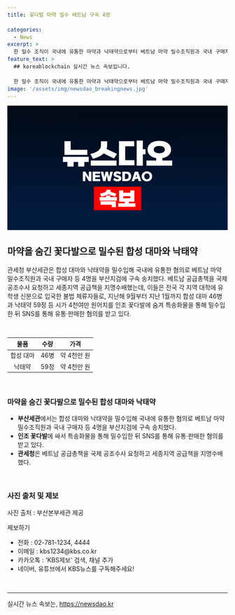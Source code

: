 ```yaml
---
title: 꽃다발 마약 밀수 베트남 구속 4명

categories:
  - News
excerpt: >
  한 밀수 조직이 국내에 유통한 마약과 낙태약으로부터 베트남 마약 밀수조직원과 국내 구매자 등 4명이 적발되어 구속됐습니다. 이들은 불법 체류자들로 합성 대마와 낙태약을 꽃다발에 숨겨 특송화물을 통해 밀수입한 뒤 SNS를 통해 유통 및 판매한 혐의를 받고 있습니다.
feature_text: >
  ## koreablockchain 실시간 뉴스 속보입니다.

  한 밀수 조직이 국내에 유통한 마약과 낙태약으로부터 베트남 마약 밀수조직원과 국내 구매자 등 4명이 적발되어 구속됐습니다. 이들은 불법 체류자들로 합성 대마와 낙태약을 꽃다발에 숨겨 특송화물을 통해 밀수입한 뒤 SNS를 통해 유통 및 판매한 혐의를 받고 있습니다.
image: '/assets/img/newsdao_breakingnews.jpg'
---
```


<p><img src="/assets/img/newsdao_breakingnews.jpg" alt="koreablockchain 속보" /></p>

<h2 data-ke-size="size26">마약을 숨긴 꽃다발으로 밀수된 합성 대마와 낙태약</h2>

<p data-ke-size="size16">관세청 부산세관은 합성 대마와 낙태약을 밀수입해 국내에 유통한 혐의로 베트남 마약 밀수조직원과 국내 구매자 등 4명을 부산지검에 구속 송치했다. 베트남 공급총책을 국제 공조수사 요청하고 세종지역 공급책을 지명수배했는데, 이들은 전국 각 지역 대학에 유학생 신분으로 입국한 불법 체류자들로, 지난해 9월부터 지난 1월까지 합성 대마 46병과 낙태약 59정 등 시가 4천여만 원어치를 인조 꽃다발에 숨겨 특송화물을 통해 밀수입한 뒤 SNS를 통해 유통·판매한 혐의를 받고 있다.</p>

<p data-ke-size="size16">&nbsp;</p>

<table>
<thead>
<tr>
<th style="text-align: center;">물품</th>
<th style="text-align: center;">수량</th>
<th style="text-align: center;">가격</th>
</tr>
</thead>
<tbody>
<tr>
<td style="text-align: center;">합성 대마</td>
<td style="text-align: center;">46병</td>
<td style="text-align: center;">약 4천만 원</td>
</tr>
<tr>
<td style="text-align: center;">낙태약</td>
<td style="text-align: center;">59정</td>
<td style="text-align: center;">약 4천만 원</td>
</tr>
</tbody>
</table>

<p data-ke-size="size16">&nbsp;</p>

<h3><b>마약을 숨긴 꽃다발으로 밀수된 합성 대마와 낙태약</b></h3>

<ul>
<li><b>부산세관</b>에서는 합성 대마와 낙태약을 밀수입해 국내에 유통한 혐의로 베트남 마약 밀수조직원과 국내 구매자 등 4명을 부산지검에 구속 송치했다.</li>
<li><b>인조 꽃다발</b>에 싸서 특송화물을 통해 밀수입한 뒤 SNS를 통해 유통·판매한 혐의를 받고 있다.</li>
<li><b>관세청</b>은 베트남 공급총책을 국제 공조수사 요청하고 세종지역 공급책을 지명수배했다.</li>
</ul>

<p data-ke-size="size16">&nbsp;</p>

<h3><b>사진 출처 및 제보</b></h3>

<p>사진 출처 : 부산본부세관 제공</p>

<p>제보하기</p>

<ul>
<li>전화 : 02-781-1234, 4444</li>
<li>이메일 : kbs1234@kbs.co.kr</li>
<li>카카오톡 : 'KBS제보' 검색, 채널 추가</li>
<li>네이버, 유튜브에서 KBS뉴스를 구독해주세요!</li>
</ul>

<p data-ke-size="size16">&nbsp;</p>

<hr>
실시간 뉴스 속보는, <a href="https://newsdao.kr" rel="dofollow">https://newsdao.kr</a>


